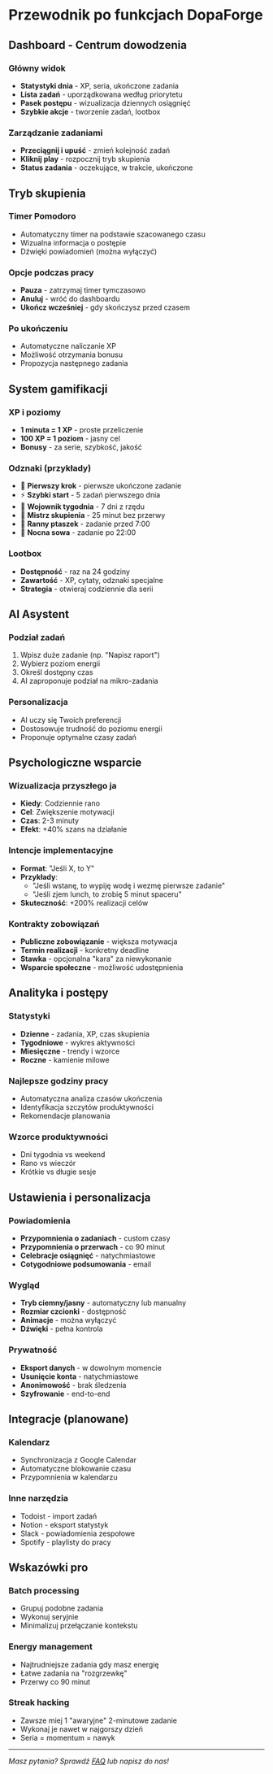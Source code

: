 # Przewodnik po funkcjach DopaForge

## Dashboard - Centrum dowodzenia

### Główny widok
- **Statystyki dnia** - XP, seria, ukończone zadania
- **Lista zadań** - uporządkowana według priorytetu
- **Pasek postępu** - wizualizacja dziennych osiągnięć
- **Szybkie akcje** - tworzenie zadań, lootbox

### Zarządzanie zadaniami
- **Przeciągnij i upuść** - zmień kolejność zadań
- **Kliknij play** - rozpocznij tryb skupienia
- **Status zadania** - oczekujące, w trakcie, ukończone

## Tryb skupienia

### Timer Pomodoro
- Automatyczny timer na podstawie szacowanego czasu
- Wizualna informacja o postępie
- Dźwięki powiadomień (można wyłączyć)

### Opcje podczas pracy
- **Pauza** - zatrzymaj timer tymczasowo
- **Anuluj** - wróć do dashboardu
- **Ukończ wcześniej** - gdy skończysz przed czasem

### Po ukończeniu
- Automatyczne naliczanie XP
- Możliwość otrzymania bonusu
- Propozycja następnego zadania

## System gamifikacji

### XP i poziomy
- **1 minuta = 1 XP** - proste przeliczenie
- **100 XP = 1 poziom** - jasny cel
- **Bonusy** - za serie, szybkość, jakość

### Odznaki (przykłady)
- 🎯 **Pierwszy krok** - pierwsze ukończone zadanie
- ⚡ **Szybki start** - 5 zadań pierwszego dnia
- 📅 **Wojownik tygodnia** - 7 dni z rzędu
- 🧠 **Mistrz skupienia** - 25 minut bez przerwy
- 🌅 **Ranny ptaszek** - zadanie przed 7:00
- 🦉 **Nocna sowa** - zadanie po 22:00

### Lootbox
- **Dostępność** - raz na 24 godziny
- **Zawartość** - XP, cytaty, odznaki specjalne
- **Strategia** - otwieraj codziennie dla serii

## AI Asystent

### Podział zadań
1. Wpisz duże zadanie (np. "Napisz raport")
2. Wybierz poziom energii
3. Określ dostępny czas
4. AI zaproponuje podział na mikro-zadania

### Personalizacja
- AI uczy się Twoich preferencji
- Dostosowuje trudność do poziomu energii
- Proponuje optymalne czasy zadań

## Psychologiczne wsparcie

### Wizualizacja przyszłego ja
- **Kiedy**: Codziennie rano
- **Cel**: Zwiększenie motywacji
- **Czas**: 2-3 minuty
- **Efekt**: +40% szans na działanie

### Intencje implementacyjne
- **Format**: "Jeśli X, to Y"
- **Przykłady**:
  - "Jeśli wstanę, to wypiję wodę i wezmę pierwsze zadanie"
  - "Jeśli zjem lunch, to zrobię 5 minut spaceru"
- **Skuteczność**: +200% realizacji celów

### Kontrakty zobowiązań
- **Publiczne zobowiązanie** - większa motywacja
- **Termin realizacji** - konkretny deadline
- **Stawka** - opcjonalna "kara" za niewykonanie
- **Wsparcie społeczne** - możliwość udostępnienia

## Analityka i postępy

### Statystyki
- **Dzienne** - zadania, XP, czas skupienia
- **Tygodniowe** - wykres aktywności
- **Miesięczne** - trendy i wzorce
- **Roczne** - kamienie milowe

### Najlepsze godziny pracy
- Automatyczna analiza czasów ukończenia
- Identyfikacja szczytów produktywności
- Rekomendacje planowania

### Wzorce produktywności
- Dni tygodnia vs weekend
- Rano vs wieczór
- Krótkie vs długie sesje

## Ustawienia i personalizacja

### Powiadomienia
- **Przypomnienia o zadaniach** - custom czasy
- **Przypomnienia o przerwach** - co 90 minut
- **Celebracje osiągnięć** - natychmiastowe
- **Cotygodniowe podsumowania** - email

### Wygląd
- **Tryb ciemny/jasny** - automatyczny lub manualny
- **Rozmiar czcionki** - dostępność
- **Animacje** - można wyłączyć
- **Dźwięki** - pełna kontrola

### Prywatność
- **Eksport danych** - w dowolnym momencie
- **Usunięcie konta** - natychmiastowe
- **Anonimowość** - brak śledzenia
- **Szyfrowanie** - end-to-end

## Integracje (planowane)

### Kalendarz
- Synchronizacja z Google Calendar
- Automatyczne blokowanie czasu
- Przypomnienia w kalendarzu

### Inne narzędzia
- Todoist - import zadań
- Notion - eksport statystyk
- Slack - powiadomienia zespołowe
- Spotify - playlisty do pracy

## Wskazówki pro

### Batch processing
- Grupuj podobne zadania
- Wykonuj seryjnie
- Minimalizuj przełączanie kontekstu

### Energy management
- Najtrudniejsze zadania gdy masz energię
- Łatwe zadania na "rozgrzewkę"
- Przerwy co 90 minut

### Streak hacking
- Zawsze miej 1 "awaryjne" 2-minutowe zadanie
- Wykonaj je nawet w najgorszy dzień
- Seria = momentum = nawyk

---

*Masz pytania? Sprawdź [FAQ](./faq.md) lub napisz do nas!*